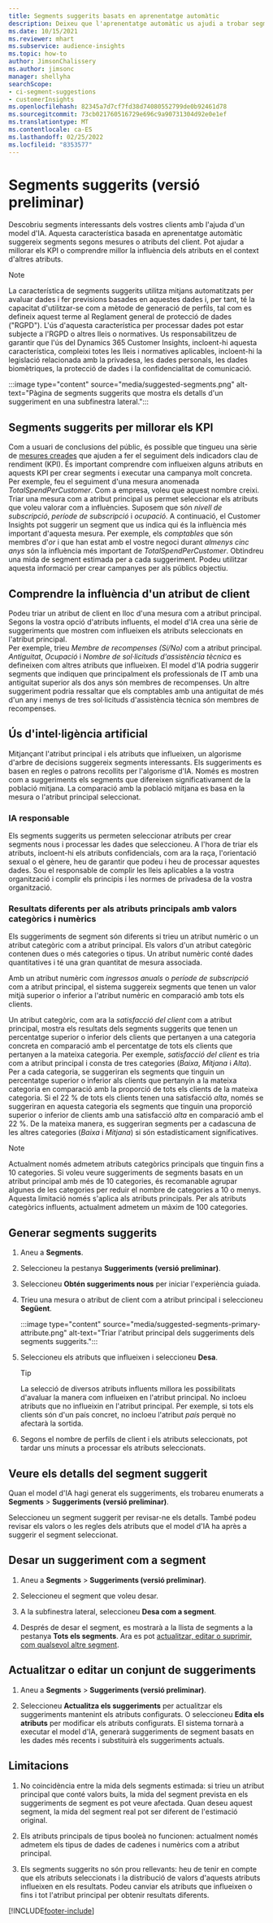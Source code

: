 ```yaml
---
title: Segments suggerits basats en aprenentatge automàtic
description: Deixeu que l'aprenentatge automàtic us ajudi a trobar segments nous i interessants en funció dels atributs del client.
ms.date: 10/15/2021
ms.reviewer: mhart
ms.subservice: audience-insights
ms.topic: how-to
author: JimsonChalissery
ms.author: jimsonc
manager: shellyha
searchScope:
- ci-segment-suggestions
- customerInsights
ms.openlocfilehash: 82345a7d7cf7fd38d74080552799de0b92461d78
ms.sourcegitcommit: 73cb021760516729e696c9a90731304d92e0e1ef
ms.translationtype: MT
ms.contentlocale: ca-ES
ms.lasthandoff: 02/25/2022
ms.locfileid: "8353577"
---
```

# <a name="suggested-segments-preview"></a>Segments suggerits (versió preliminar)

Descobriu segments interessants dels vostres clients amb l'ajuda d'un model d'IA. Aquesta característica basada en aprenentatge automàtic suggereix segments segons mesures o atributs del client. Pot ajudar a millorar els KPI o comprendre millor la influència dels atributs en el context d'altres atributs. 

> [!NOTE]
> La característica de segments suggerits utilitza mitjans automatitzats per avaluar dades i fer previsions basades en aquestes dades i, per tant, té la capacitat d'utilitzar-se com a mètode de generació de perfils, tal com es defineix aquest terme al Reglament general de protecció de dades ("RGPD"). L'ús d'aquesta característica per processar dades pot estar subjecte a l'RGPD o altres lleis o normatives. Us responsabilitzeu de garantir que l'ús del Dynamics 365 Customer Insights, incloent-hi aquesta característica, compleixi totes les lleis i normatives aplicables, incloent-hi la legislació relacionada amb la privadesa, les dades personals, les dades biomètriques, la protecció de dades i la confidencialitat de comunicació.

:::image type="content" source="media/suggested-segments.png" alt-text="Pàgina de segments suggerits que mostra els detalls d'un suggeriment en una subfinestra lateral.":::

## <a name="suggested-segments-to-improve-your-kpis"></a>Segments suggerits per millorar els KPI

Com a usuari de conclusions del públic, és possible que tingueu una sèrie de [mesures creades](measures.md) que ajuden a fer el seguiment dels indicadors clau de rendiment (KPI). És important comprendre com influeixen alguns atributs en aquests KPI per crear segments i executar una campanya molt concreta.   
Per exemple, feu el seguiment d'una mesura anomenada *TotalSpendPerCustomer*. Com a empresa, voleu que aquest nombre creixi. Triar una mesura com a atribut principal us permet seleccionar els atributs que voleu valorar com a influències. Suposem que són *nivell de subscripció*, *període de subscripció* i *ocupació*. A continuació, el Customer Insights pot suggerir un segment que us indica qui és la influència més important d'aquesta mesura. Per exemple, els *comptables* que són membres d'*or* i que han estat amb el vostre negoci durant *almenys cinc anys* són la influència més important de *TotalSpendPerCustomer*. Obtindreu una mida de segment estimada per a cada suggeriment. Podeu utilitzar aquesta informació per crear campanyes per als públics objectiu.

## <a name="understand-what-influences-a-customer-attribute"></a>Comprendre la influència d'un atribut de client

Podeu triar un atribut de client en lloc d'una mesura com a atribut principal. Segons la vostra opció d'atributs influents, el model d'IA crea una sèrie de suggeriments que mostren com influeixen els atributs seleccionats en l'atribut principal.   
Per exemple, trieu *Membre de recompenses (Sí/No)* com a atribut principal. *Antiguitat*, *Ocupació* i *Nombre de sol·licituds d'assistència tècnica* es defineixen com altres atributs que influeixen. El model d'IA podria suggerir segments que indiquen que principalment els professionals de IT amb una antiguitat superior als dos anys són membres de recompenses. Un altre suggeriment podria ressaltar que els comptables amb una antiguitat de més d'un any i menys de tres sol·licituds d'assistència tècnica són membres de recompenses. 

## <a name="artificial-intelligence-usage"></a>Ús d'intel·ligència artificial

Mitjançant l'atribut principal i els atributs que influeixen, un algorisme d'arbre de decisions suggereix segments interessants. Els suggeriments es basen en regles o patrons recollits per l'algorisme d'IA. Només es mostren com a suggeriments els segments que difereixen significativament de la població mitjana. La comparació amb la població mitjana es basa en la mesura o l'atribut principal seleccionat.

### <a name="responsible-ai"></a>IA responsable

Els segments suggerits us permeten seleccionar atributs per crear segments nous i processar les dades que seleccioneu. A l'hora de triar els atributs, incloent-hi els atributs confidencials, com ara la raça, l'orientació sexual o el gènere, heu de garantir que podeu i heu de processar aquestes dades. Sou el responsable de complir les lleis aplicables a la vostra organització i complir els principis i les normes de privadesa de la vostra organització.

### <a name="different-results-for-primary-attributes-with-categorical-and-numeric-values"></a>Resultats diferents per als atributs principals amb valors categòrics i numèrics

Els suggeriments de segment són diferents si trieu un atribut numèric o un atribut categòric com a atribut principal. Els valors d'un atribut categòric contenen dues o més categories o tipus. Un atribut numèric conté dades quantitatives i té una gran quantitat de mesura associada.

Amb un atribut numèric com *ingressos anuals* o *període de subscripció* com a atribut principal, el sistema suggereix segments que tenen un valor mitjà superior o inferior a l'atribut numèric en comparació amb tots els clients.

Un atribut categòric, com ara la *satisfacció del client* com a atribut principal, mostra els resultats dels segments suggerits que tenen un percentatge superior o inferior dels clients que pertanyen a una categoria concreta en comparació amb el percentatge de tots els clients que pertanyen a la mateixa categoria. Per exemple, *satisfacció del client* es tria com a atribut principal i consta de tres categories (*Baixa*, *Mitjana* i *Alta*). Per a cada categoria, se suggeriran els segments que tinguin un percentatge superior o inferior als clients que pertanyin a la mateixa categoria en comparació amb la proporció de tots els clients de la mateixa categoria. Si el 22 % de tots els clients tenen una satisfacció *alta*, només se suggeriran en aquesta categoria els segments que tinguin una proporció superior o inferior de clients amb una satisfacció *alta* en comparació amb el 22 %. De la mateixa manera, es suggeriran segments per a cadascuna de les altres categories (*Baixa* i *Mitjana*) si són estadísticament significatives.

> [!NOTE]
> Actualment només admetem atributs categòrics principals que tinguin fins a 10 categories. Si voleu veure suggeriments de segments basats en un atribut principal amb més de 10 categories, és recomanable agrupar algunes de les categories per reduir el nombre de categories a 10 o menys. Aquesta limitació només s'aplica als atributs principals. Per als atributs categòrics influents, actualment admetem un màxim de 100 categories.

## <a name="generate-suggested-segments"></a>Generar segments suggerits

1. Aneu a **Segments**.

1. Seleccioneu la pestanya **Suggeriments (versió preliminar)**.

1. Seleccioneu **Obtén suggeriments nous** per iniciar l'experiència guiada.

1. Trieu una mesura o atribut de client com a atribut principal i seleccioneu **Següent**.

   :::image type="content" source="media/suggested-segments-primary-attribute.png" alt-text="Triar l'atribut principal dels suggeriments dels segments suggerits.":::

1. Seleccioneu els atributs que influeixen i seleccioneu **Desa**.
   
   > [!TIP]
   > La selecció de diversos atributs influents millora les possibilitats d'avaluar la manera com influeixen en l'atribut principal. No incloeu atributs que no influeixin en l'atribut principal. Per exemple, si tots els clients són d'un país concret, no incloeu l'atribut *país* perquè no afectarà la sortida.

1. Segons el nombre de perfils de client i els atributs seleccionats, pot tardar uns minuts a processar els atributs seleccionats. 

## <a name="view-details-of-a-suggested-segment"></a>Veure els detalls del segment suggerit

Quan el model d'IA hagi generat els suggeriments, els trobareu enumerats a **Segments** > **Suggeriments (versió preliminar)**.
 
Seleccioneu un segment suggerit per revisar-ne els detalls. També podeu revisar els valors o les regles dels atributs que el model d'IA ha après a suggerir el segment seleccionat.

## <a name="save-a-suggestion-as-a-segment"></a>Desar un suggeriment com a segment

1. Aneu a **Segments** > **Suggeriments (versió preliminar)**.

1. Seleccioneu el segment que voleu desar. 

1. A la subfinestra lateral, seleccioneu **Desa com a segment**. 

1. Després de desar el segment, es mostrarà a la llista de segments a la pestanya **Tots els segments**. Ara es pot [actualitzar, editar o suprimir, com qualsevol altre segment](segments.md).

## <a name="refresh-or-edit-a-set-of-suggestions"></a>Actualitzar o editar un conjunt de suggeriments

1. Aneu a **Segments** > **Suggeriments (versió preliminar)**.

1. Seleccioneu **Actualitza els suggeriments** per actualitzar els suggeriments mantenint els atributs configurats. O seleccioneu **Edita els atributs** per modificar els atributs configurats. El sistema tornarà a executar el model d'IA, generarà suggeriments de segment basats en les dades més recents i substituirà els suggeriments actuals.

## <a name="limitations"></a>Limitacions

1. No coincidència entre la mida dels segments estimada: si trieu un atribut principal que conté valors buits, la mida del segment prevista en els suggeriments de segment es pot veure afectada. Quan deseu aquest segment, la mida del segment real pot ser diferent de l'estimació original.
 
2. Els atributs principals de tipus booleà no funcionen: actualment només admetem els tipus de dades de cadenes i numèrics com a atribut principal.

3. Els segments suggerits no són prou rellevants: heu de tenir en compte que els atributs seleccionats i la distribució de valors d'aquests atributs influeixen en els resultats. Podeu canviar els atributs que influeixen o fins i tot l'atribut principal per obtenir resultats diferents.



[!INCLUDE[footer-include](../includes/footer-banner.md)]